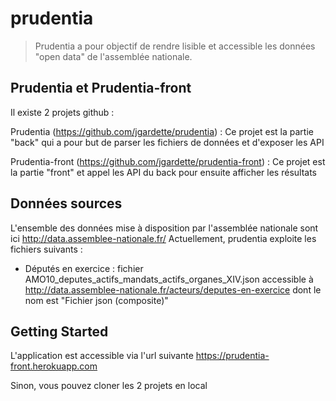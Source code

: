 # prudentia

> Prudentia a pour objectif de rendre lisible et accessible les données "open data" de l'assemblée nationale. 

## Prudentia et Prudentia-front
Il existe 2 projets github :

Prudentia (https://github.com/jgardette/prudentia) : Ce projet est la partie "back" qui a pour but de parser les fichiers de données et d'exposer les API

Prudentia-front (https://github.com/jgardette/prudentia-front) : Ce projet est la partie "front" et appel les API du back pour ensuite afficher les résultats

## Données sources
L'ensemble des données mise à disposition par l'assemblée nationale sont ici http://data.assemblee-nationale.fr/
Actuellement, prudentia exploite les fichiers suivants :
- Députés en exercice : fichier AMO10_deputes_actifs_mandats_actifs_organes_XIV.json 
accessible à http://data.assemblee-nationale.fr/acteurs/deputes-en-exercice dont le nom est "Fichier json (composite)"

## Getting Started
L'application est accessible via l'url suivante https://prudentia-front.herokuapp.com

Sinon, vous pouvez cloner les 2 projets en local
